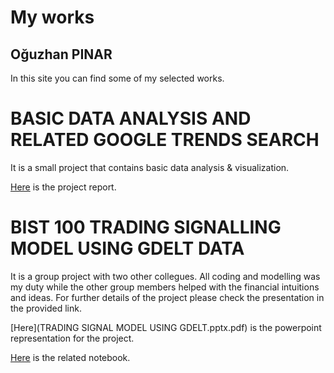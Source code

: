 # My works
## Oğuzhan PINAR

In this site you can find some of my selected works.


# BASIC DATA ANALYSIS AND RELATED GOOGLE TRENDS SEARCH
It is a small project that contains basic data analysis & visualization.

[Here](Basic_data_analysis.html) is the project report.

# BIST 100 TRADING SIGNALLING MODEL USING GDELT DATA
It is a group project with two other collegues. All coding and modelling was my duty while the other group members helped with the financial intuitions and ideas. For further details of the project please check the presentation in the provided link.

[Here](TRADING SIGNAL MODEL USING GDELT.pptx.pdf) is the powerpoint representation for the project.

[Here](bist_100_signalling.ipynb) is the related notebook.
